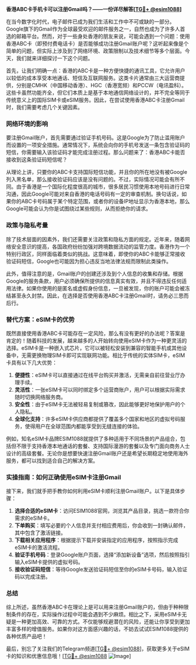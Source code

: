 **香港ABC卡手机卡可以注册Gmail吗？——一份详尽解答[[TG💪+ @esim1088](https://t.me/s/esim1088)]**

在当今数字化时代，电子邮件已成为我们生活和工作中不可或缺的一部分。Google旗下的Gmail作为全球最受欢迎的邮件服务之一，自然也成为了许多人首选的邮箱平台。然而，对于一些身处香港的朋友来说，可能会遇到一个问题：使用香港ABC卡（即预付费电话卡）是否能够成功注册Gmail账户呢？这听起来像是个简单的问题，但实际上涉及到了网络环境、政策限制以及技术细节等多个层面。今天，我们就来详细探讨一下这个问题。

首先，让我们明确一点：香港的ABC卡是一种方便快捷的通讯工具，它允许用户以较低的成本享受本地通话、短信及互联网服务。这类卡片通常由三大运营商提供，分别是CMHK（中国移动香港）、HGC（香港宽频）和PCCW（电讯盈科）。这些卡虽然功能齐全，但它们本质上是基于本地通信网络设计的，并不完全等同于传统意义上的国际SIM卡或eSIM服务。因此，在尝试使用香港ABC卡注册Gmail时，我们需要考虑几个关键因素。

### 网络环境的影响

要注册Gmail账户，首先需要通过验证手机号码。这是Google为了防止滥用账户而设置的一项安全措施。通常情况下，系统会向你的手机号发送一条包含验证码的短信，你需要输入该验证码才能完成注册过程。那么问题来了：香港ABC卡能否接收到这条验证码短信呢？

从理论上讲，只要你的ABC卡支持国际短信功能，并且你的所在地没有被Google列入黑名单，那么接收验证码应该是没有问题的。不过，实际情况可能会有所不同。由于香港是一个国际化程度很高的城市，很多居民习惯使用本地号码进行日常沟通，因此Google可能对来自香港的电话号码有一定的审查机制。换句话说，如果你的ABC卡号码属于某个特定范围，或者你的设备IP地址显示为香港本地，那么Google可能会认为你是试图绕过某些规则，从而拒绝你的请求。

### 政策与隐私考量

除了技术层面的因素外，我们还需要关注政策和隐私方面的规定。近年来，随着网络安全意识的提高，各国政府纷纷加强对跨境数据流动的监管力度。香港作为一个特别行政区，同样面临着类似的挑战。这意味着，即使你的ABC卡能够正常接收验证码短信，Google也可能因为担心违反当地法律法规而限制此类操作。

此外，值得注意的是，Gmail账户的创建还涉及到个人信息的收集和存储。根据Google的服务条款，用户必须确保所提供的信息真实有效，并且不得违反任何适用法律。如果你使用的是匿名或虚假身份信息，一旦被发现，你的账户可能会被冻结甚至永久封禁。因此，在选择是否使用香港ABC卡注册Gmail时，请务必三思而后行。

### 替代方案：eSIM卡的优势

既然直接使用香港ABC卡可能存在一定风险，那么有没有更好的办法呢？答案是肯定的！随着科技的发展，越来越多的人开始转向使用eSIM卡作为一种更灵活的选择。eSIM卡是一种嵌入式芯片，它可以被轻松安装到兼容的智能手机或其他设备中，无需更换物理SIM卡即可实现联网功能。相比于传统的实体SIM卡，eSIM卡具有以下几大优势：

1. **便捷性**：eSIM卡可以直接通过在线平台购买并激活，无需亲自前往营业厅办理手续。
2. **灵活性**：一张eSIM卡可以同时绑定多个运营商账户，用户可以根据实际需求随时切换网络服务商。
3. **安全性**：由于eSIM卡无法被轻易复制或篡改，因此能够更好地保护用户的个人隐私。
4. **全球化支持**：许多eSIM卡供应商都提供了覆盖多个国家和地区的虚拟号码服务，使得用户在全球范围内都能享受到无缝连接的体验。

例如，知名eSIM卡品牌ESIM1088就提供了多种适用于不同场景的产品组合，包括但不限于支持香港本地通话的套餐、支持国际漫游的套餐以及专门面向商务人士设计的高级套餐。无论你是想要快速注册Gmail账户还是希望长期稳定地使用海外服务，都可以找到适合自己的解决方案。

### 实操指南：如何正确使用eSIM卡注册Gmail

接下来，我们就手把手教你如何利用eSIM卡顺利注册Gmail账户。以下是具体步骤：

1. **选择合适的eSIM卡**：访问ESIM1088官网，浏览其产品目录，挑选一款符合你需求的eSIM卡。
2. **下单购买**：填写必要的个人信息并支付相应费用后，你会收到一封确认邮件，其中包含了激活链接。
3. **下载相关应用程序**：根据提示下载并安装指定的应用程序，按照指示完成eSIM卡的激活流程。
4. **验证手机号码**：登录Google账户页面，选择“添加新设备”选项，然后按照指引输入eSIM卡提供的虚拟号码。
5. **接收验证码短信**：等待Google发送验证码短信至你的eSIM卡号码，输入验证码以完成注册。

### 总结

综上所述，虽然香港ABC卡在理论上是可以用来注册Gmail账户的，但由于种种限制条件的存在，实际操作过程中可能会遇到不少麻烦。相比之下，采用eSIM卡无疑是一种更加高效、可靠的方式。不仅能够规避潜在的风险，还能让你享受到更加丰富多样的增值服务。如果你对这方面感兴趣的话，不妨去试试ESIM1088提供的各种优质产品吧！

最后，别忘了关注我们的Telegram频道[[TG💪+ @esim1088](https://t.me/s/esim1088)]，获取更多关于eSIM卡的知识和优惠信息哦！[[TG💪+ @esim1088](https://t.me/s/esim1088) ![Image](https://i.postimg.cc/4NQfJmqS/Snipaste-2025-05-13-00-14-12.png)]